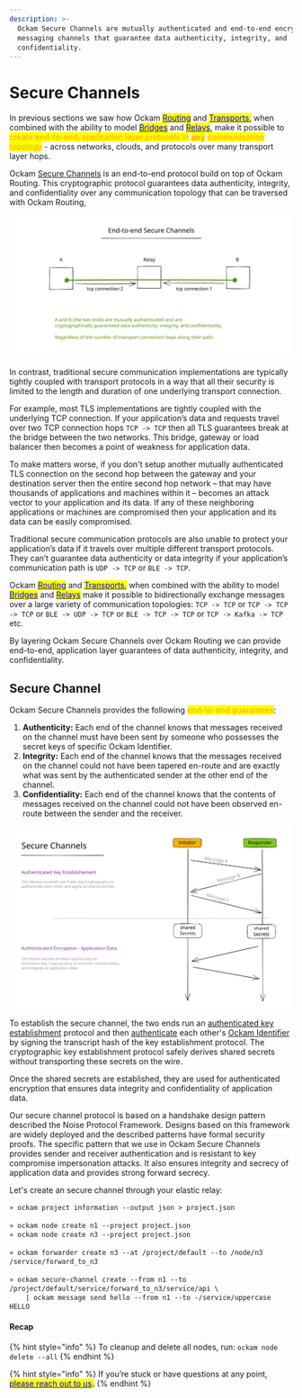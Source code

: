 ```yaml
---
description: >-
  Ockam Secure Channels are mutually authenticated and end-to-end encrypted
  messaging channels that guarantee data authenticity, integrity, and
  confidentiality.
---
```


# Secure Channels

In previous sections we saw how Ockam [<mark style="color:blue;">Routing</mark>](routing.md) and [<mark style="color:blue;">Transports</mark>](routing.md#transport)<mark style="color:blue;">,</mark> when combined with the ability to model [<mark style="color:blue;">Bridges</mark>](advanced-routing.md) and [<mark style="color:blue;">Relays</mark>](advanced-routing.md#relay), make it possible to <mark style="color:orange;">create end-to-end, application layer protocols in</mark> <mark style="color:orange;"></mark><mark style="color:orange;">**any**</mark> <mark style="color:orange;"></mark><mark style="color:orange;">communication topology</mark> - across networks, clouds, and protocols over many transport layer hops.

Ockam [Secure Channels](secure-channels.md#secure-channel) is an end-to-end protocol build on top of Ockam Routing. This cryptographic protocol guarantees data authenticity, integrity, and confidentiality over any communication topology that can be traversed with Ockam Routing,

<img src="../../.gitbook/assets/file.excalidraw (3).svg" alt="" class="gitbook-drawing">

In contrast, traditional secure communication implementations are typically tightly coupled with transport protocols in a way that all their security is limited to the length and duration of one underlying transport connection.

For example, most TLS implementations are tightly coupled with the underlying TCP connection. If your application’s data and requests travel over two TCP connection hops `TCP -> TCP` then all TLS guarantees break at the bridge between the two networks. This bridge, gateway or load balancer then becomes a point of weakness for application data.

To make matters worse, if you don't setup another mutually authenticated TLS connection on the second hop between the gateway and your destination server then the entire second hop network – that may have thousands of applications and machines within it – becomes an attack vector to your application and its data. If any of these neighboring applications or machines are compromised then your application and its data can be easily compromised.

Traditional secure communication protocols are also unable to protect your application’s data if it travels over multiple different transport protocols. They can’t guarantee data authenticity or data integrity if your application’s communication path is `UDP -> TCP` or `BLE -> TCP`.

Ockam [<mark style="color:blue;">Routing</mark>](routing.md) and [<mark style="color:blue;">Transports</mark>](routing.md#transport)<mark style="color:blue;">,</mark> when combined with the ability to model [<mark style="color:blue;">Bridges</mark>](advanced-routing.md) and [<mark style="color:blue;">Relays</mark>](advanced-routing.md#relay) make it possible to bidirectionally exchange messages over a large variety of communication topologies: `TCP -> TCP` or `TCP -> TCP -> TCP` or `BLE -> UDP -> TCP` or `BLE -> TCP -> TCP` or `TCP -> Kafka -> TCP` etc.

By layering Ockam Secure Channels over Ockam Routing we can provide end-to-end, application layer guarantees of data authenticity, integrity, and confidentiality.&#x20;

## Secure Channel

Ockam Secure Channels provides the following <mark style="color:orange;">end-to-end guarantees</mark>:

1. **Authenticity:** Each end of the channel knows that messages received on the channel must have been sent by someone who possesses the secret keys of specific Ockam Identifier.
2. **Integrity:** Each end of the channel knows that the messages received on the channel could not have been tapered en-route and are exactly what was sent by the authenticated sender at the other end of the channel.
3. **Confidentiality:**  Each end of the channel knows that the contents of messages received on the channel could not have been observed en-route between the sender and the receiver.

<img src="../../.gitbook/assets/file.excalidraw.svg" alt="" class="gitbook-drawing">

To establish the secure channel, the two ends run an [authenticated key establishment](../protocols/secure-channels.md) protocol and then [authenticate](identities.md#identifier-authentication) each other's [Ockam Identifier](identities.md#identifier) by signing the transcript hash of the key establishment protocol. The cryptographic key establishment protocol safely derives shared secrets without transporting these secrets on the wire.

Once the shared secrets are established, they are used for authenticated encryption that ensures data integrity and confidentiality of application data.

Our secure channel protocol is based on a handshake design pattern described the Noise Protocol Framework. Designs based on this framework are widely deployed and the described patterns have formal security proofs. The specific pattern that we use in Ockam Secure Channels provides sender and receiver authentication and is resistant to key compromise impersonation attacks. It also ensures integrity and secrecy of application data and provides strong forward secrecy.

Let's create an secure channel through your elastic relay:

```
» ockam project information --output json > project.json

» ockam node create n1 --project project.json
» ockam node create n3 --project project.json

» ockam forwarder create n3 --at /project/default --to /node/n3
/service/forward_to_n3

» ockam secure-channel create --from n1 --to /project/default/service/forward_to_n3/service/api \
    | ockam message send hello --from n1 --to -/service/uppercase
HELLO
```

#### Recap

{% hint style="info" %}
To cleanup and delete all nodes, run: `ockam node delete --all`
{% endhint %}

{% hint style="info" %}
If you’re stuck or have questions at any point, [<mark style="color:blue;">please reach out to us</mark>](https://www.ockam.io/contact)<mark style="color:blue;">**.**</mark>
{% endhint %}
